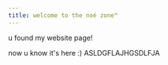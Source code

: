 ```yaml
---
title: welcome to the noé zone™
---
```

u found my website page!

now u know it's here :) ASLDGFLAJHGSDLFJA